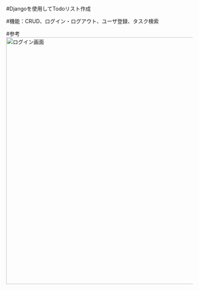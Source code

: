 #Djangoを使用してTodoリスト作成　　　　　　　　

#機能：CRUD、ログイン・ログアウト、ユーザ登録、タスク検索

#参考
<img width="669" alt="ログイン画面" src="https://github.com/user-attachments/assets/0a7ce5bf-de20-4380-be22-7b4210253f90">

